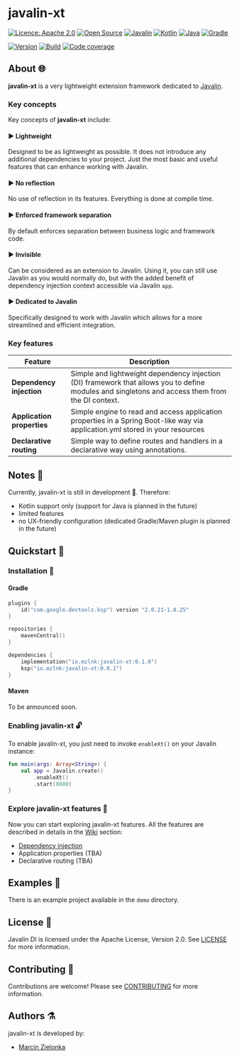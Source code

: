 # javalin-xt

[![Licence: Apache 2.0](https://img.shields.io/badge/Licence-Apache%202.0-blue.svg)](https://shields.io/)
[![Open Source](https://badges.frapsoft.com/os/v2/open-source.svg?v=103)](https://github.com/ellerbrock/open-source-badges/)
[![Javalin](https://img.shields.io/badge/Javalin-6.3.0-008abb.svg)](https://javalin.io/)
[![Kotlin](https://img.shields.io/badge/Kotlin-2.0.21-purple.svg)](https://kotlinlang.org/)
[![Java](https://img.shields.io/badge/Java-17-f5222f.svg)](https://www.java.com/)
[![Gradle](https://img.shields.io/badge/Gradle-8.5-27c2b7.svg)](https://gradle.org/)

[![Version](https://img.shields.io/badge/version-0.0.1-397ee6)](https://central.sonatype.com/artifact/io.mzlnk/javalin-xt/overview)
[![Build](https://img.shields.io/endpoint?url=https%3A%2F%2Fgist.githubusercontent.com%2Fjavalin-xt-bot%2F896b6842fd99039b5a14141bd2e80f41%2Fraw%2Fbuild.json)](#)
[![Code coverage](https://img.shields.io/endpoint?url=https%3A%2F%2Fgist.githubusercontent.com%2Fjavalin-xt-bot%2F896b6842fd99039b5a14141bd2e80f41%2Fraw%2Fcode-coverage.json
)](#)

## About 🌐
**javalin-xt** is a very lightweight extension framework dedicated to [Javalin](https://javalin.io/).

### Key concepts

Key concepts of **javalin-xt** include:

#### ▶ Lightweight

Designed to be as lightweight as possible. It does not introduce any additional dependencies to your project. Just the most basic and useful features that can enhance working with Javalin.  

#### ▶ No reflection

No use of reflection in its features. Everything is done at compile time. 

#### ▶ Enforced framework separation

By default enforces separation between business logic and framework code.  

#### ▶ Invisible

Can be considered as an extension to Javalin. Using it, you can still use Javalin as you would normally do, but with the added benefit of dependency injection context accessible via Javalin  `app`.

#### ▶ Dedicated to Javalin

Specifically designed to work with Javalin which allows for a more streamlined and efficient integration. 

### Key features

| Feature                    | Description                                                                                                                                      |
|----------------------------|--------------------------------------------------------------------------------------------------------------------------------------------------|
| **Dependency injection**   | Simple and lightweight dependency injection (DI) framework that allows you to define modules and singletons and access them from the DI context. |
| **Application properties** | Simple engine to read and access application properties in a Spring Boot-like way via application.yml stored in your resources                   |
| **Declarative routing**    | Simple  way to define routes and handlers in a declarative way using annotations.                                                                |

## Notes 📄

Currently, javalin-xt is still in development 🚧. Therefore:

- Kotlin support only (support for Java is planned in the future)
- limited features
- no UX-friendly configuration (dedicated Gradle/Maven plugin is planned in the future)

## Quickstart 🚀

### Installation 🔧

#### Gradle

```kotlin
plugins {
    id("com.google.devtools.ksp") version "2.0.21-1.0.25"
}

repositories {
    mavenCentral()
}

dependencies {
    implementation("io.mzlnk:javalin-xt:0.1.0")
    ksp("io.mzlnk:javalin-xt:0.0.1")
}
```

#### Maven

To be announced soon.

### Enabling javalin-xt 🔓

To enable javalin-xt, you just need to invoke `enableXt()` on your Javalin instance:

```kotlin
fun main(args: Array<String>) {
    val app = Javalin.create()
        .enableXt()
        .start(8080)
}
```

### Explore javalin-xt features 🎯

Now you can start exploring javalin-xt features. All the features are described in details in
the [Wiki](https://github.com/mzlnk/javalin-xt/wiki) section:

- [Dependency injection](https://github.com/mzlnk/javalin-xt/wiki/Dependency-injection)
- Application properties (TBA)
- Declarative routing (TBA)

## Examples 📂

There is an example project available in the `demo` directory.

## License 🎫

Javalin DI is licensed under the Apache License, Version 2.0. See [LICENSE](LICENSE) for more information.

## Contributing 💪

Contributions are welcome! Please see [CONTRIBUTING](CONTRIBUTING.md) for more information.

## Authors ⚗️

javalin-xt is developed by:

- [Marcin Zielonka](https://github.com/mzlnk)

